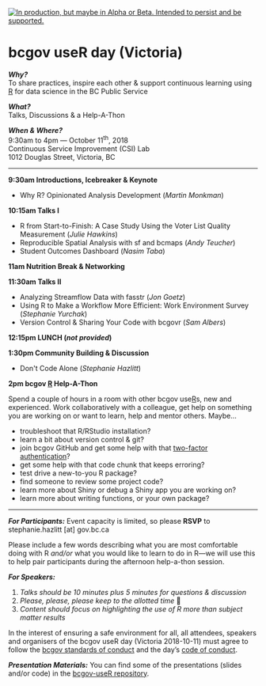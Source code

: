 <a id="devex-badge" rel="Delivery" href="https://github.com/BCDevExchange/assets/blob/master/README.md"><img alt="In production, but maybe in Alpha or Beta. Intended to persist and be supported." style="border-width:0" src="https://assets.bcdevexchange.org/images/badges/delivery.svg" title="In production, but maybe in Alpha or Beta. Intended to persist and be supported." /></a>


<!--
Copyright 2018 Province of British Columbia

This work is licensed under the Creative Commons Attribution 4.0 International License.
To view a copy of this license, visit http://creativecommons.org/licenses/by/4.0/.
-->

# bcgov useR day (Victoria)

_**Why?**_  
To share practices, inspire each other & support continuous learning using [R](https://www.r-project.org/) for data science in the BC Public Service

_**What?**_  
Talks, Discussions & a Help-A-Thon

_**When & Where?**_  
9:30am to 4pm &mdash; October 11<sup>th</sup>, 2018  
Continuous Service Improvement (CSI) Lab  
1012 Douglas Street, Victoria, BC

----

**9:30am Introductions, Icebreaker & Keynote**

- Why R? Opinionated Analysis Development (*Martin Monkman*)

**10:15am Talks I**

- R from Start-to-Finish: A Case Study Using the Voter List Quality Measurement (*Julie Hawkins*)
- Reproducible Spatial Analysis with sf and bcmaps (*Andy Teucher*)
- Student Outcomes Dashboard (*Nasim Taba*)

**11am Nutrition Break & Networking**

**11:30am Talks II**

- Analyzing Streamflow Data with fasstr (*Jon Goetz*)
- Using R to Make a Workflow More Efficient: Work Environment Survey (*Stephanie Yurchak*)
- Version Control & Sharing Your Code with bcgovr (*Sam Albers*)

**12:15pm LUNCH (_not provided_)**

**1:30pm Community Building & Discussion**

- Don't Code Alone (*Stephanie Hazlitt*)

**2pm bcgov [R](https://www.r-project.org/) Help-A-Thon**

Spend a couple of hours in a room with other bcgov use[R](https://www.r-project.org/)s, new and experienced. Work collaboratively with a colleague, get help on something you are working on or want to learn, help and mentor others. Maybe...

- troubleshoot that R/RStudio installation?
- learn a bit about version control & git?
- join bcgov GitHub and get some help with that [two-factor authentication](https://github.com/bcgov/BC-Policy-Framework-For-GitHub/blob/master/BC-Gov-Org-HowTo/Cheatsheet.md)?
- get some help with that code chunk that keeps erroring?
- test drive a new-to-you R package?
- find someone to review some project code?
- learn more about Shiny or debug a Shiny app you are working on?
- learn more about writing functions, or your own package?

------
_**For Participants:**_
Event capacity is limited, so please **RSVP** to stephanie.hazlitt [at] gov.bc.ca

Please include a few words describing what you are most comfortable doing with R _and/or_ what you would like to learn to do in R&mdash;we will use this to help pair participants during the afternoon help-a-thon session.

_**For Speakers:**_

 1. _Talks should be 10 minutes plus 5 minutes for questions & discussion_
 2. _Please, please, please keep to the allotted time_ 🙏
 3. _Content should focus on highlighting the use of R more than subject matter results_

In the interest of ensuring a safe environment for all,  all attendees, speakers and organisers of the bcgov useR day (Victoria 2018-10-11) must agree to follow the [bcgov standards of conduct](https://www2.gov.bc.ca/gov/content/careers-myhr/about-the-bc-public-service/ethics-standards-of-conduct/standards-of-conduct) and the day’s [code of conduct](https://www.contributor-covenant.org/version/1/4/code-of-conduct).

_**Presentation Materials:**_ You can find some of the presentations (slides and/or code) in the [bcgov-useR repository](https://github.com/bcgov/bcgov-useR).

